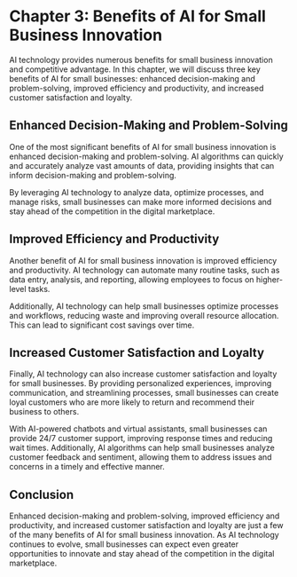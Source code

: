 Chapter 3: Benefits of AI for Small Business Innovation
=======================================================

AI technology provides numerous benefits for small business innovation and competitive advantage. In this chapter, we will discuss three key benefits of AI for small businesses: enhanced decision-making and problem-solving, improved efficiency and productivity, and increased customer satisfaction and loyalty.

Enhanced Decision-Making and Problem-Solving
--------------------------------------------

One of the most significant benefits of AI for small business innovation is enhanced decision-making and problem-solving. AI algorithms can quickly and accurately analyze vast amounts of data, providing insights that can inform decision-making and problem-solving.

By leveraging AI technology to analyze data, optimize processes, and manage risks, small businesses can make more informed decisions and stay ahead of the competition in the digital marketplace.

Improved Efficiency and Productivity
------------------------------------

Another benefit of AI for small business innovation is improved efficiency and productivity. AI technology can automate many routine tasks, such as data entry, analysis, and reporting, allowing employees to focus on higher-level tasks.

Additionally, AI technology can help small businesses optimize processes and workflows, reducing waste and improving overall resource allocation. This can lead to significant cost savings over time.

Increased Customer Satisfaction and Loyalty
-------------------------------------------

Finally, AI technology can also increase customer satisfaction and loyalty for small businesses. By providing personalized experiences, improving communication, and streamlining processes, small businesses can create loyal customers who are more likely to return and recommend their business to others.

With AI-powered chatbots and virtual assistants, small businesses can provide 24/7 customer support, improving response times and reducing wait times. Additionally, AI algorithms can help small businesses analyze customer feedback and sentiment, allowing them to address issues and concerns in a timely and effective manner.

Conclusion
----------

Enhanced decision-making and problem-solving, improved efficiency and productivity, and increased customer satisfaction and loyalty are just a few of the many benefits of AI for small business innovation. As AI technology continues to evolve, small businesses can expect even greater opportunities to innovate and stay ahead of the competition in the digital marketplace.
